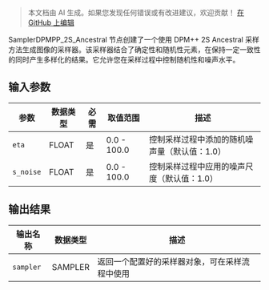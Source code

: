 > 本文档由 AI 生成。如果您发现任何错误或有改进建议，欢迎贡献！ [在 GitHub 上编辑](https://github.com/Comfy-Org/embedded-docs/blob/main/comfyui_embedded_docs/docs/SamplerDPMPP_2S_Ancestral/zh.md)

SamplerDPMPP_2S_Ancestral 节点创建了一个使用 DPM++ 2S Ancestral 采样方法生成图像的采样器。该采样器结合了确定性和随机性元素，在保持一定一致性的同时产生多样化的结果。它允许您在采样过程中控制随机性和噪声水平。

## 输入参数

| 参数 | 数据类型 | 必需 | 取值范围 | 描述 |
|-----------|-----------|----------|-------|-------------|
| `eta` | FLOAT | 是 | 0.0 - 100.0 | 控制采样过程中添加的随机噪声量（默认值：1.0） |
| `s_noise` | FLOAT | 是 | 0.0 - 100.0 | 控制采样过程中应用的噪声尺度（默认值：1.0） |

## 输出结果

| 输出名称 | 数据类型 | 描述 |
|-------------|-----------|-------------|
| `sampler` | SAMPLER | 返回一个配置好的采样器对象，可在采样流程中使用 |
